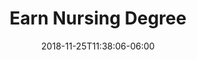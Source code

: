 ---
title: "Earn Nursing Degree"
date: 2018-11-25T11:38:06-06:00
scramble: ""
action: "This is something"
areaOfStudy: "Nursing"
concentration: "Nursing"
collegeId: ""
theme: "ce-sem-programs"
launchInLightbox: "FALSE"
template: ""
aosName: ""
conName: ""
---